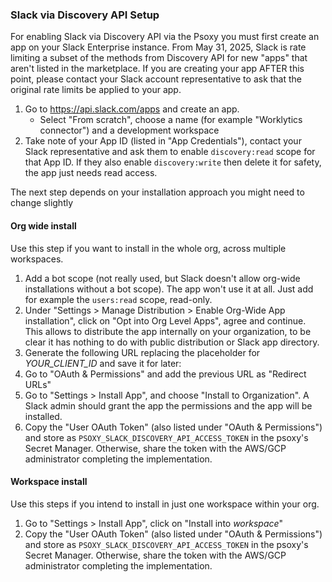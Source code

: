 ### Slack via Discovery API Setup

For enabling Slack via Discovery API via the Psoxy you must first create an app on your Slack Enterprise instance. From May 31, 2025, Slack is rate limiting a subset of the methods from Discovery API for new "apps" that aren't listed in the
marketplace. If you are creating your app AFTER this point, please contact your Slack account representative
to ask that the original rate limits be applied to your app.

1. Go to https://api.slack.com/apps and create an app.
   - Select "From scratch", choose a name (for example "Worklytics connector") and a development workspace
2. Take note of your App ID (listed in "App Credentials"), contact your Slack representative and ask
   them to enable `discovery:read` scope for that App ID.
   If they also enable `discovery:write` then delete it for safety, the app just needs read access.

The next step depends on your installation approach you might need to change slightly

#### Org wide install

Use this step if you want to install in the whole org, across multiple workspaces.

1. Add a bot scope (not really used, but Slack doesn't allow org-wide installations without a bot scope).
   The app won't use it at all. Just add for example the `users:read` scope, read-only.
2. Under "Settings > Manage Distribution > Enable Org-Wide App installation",
   click on "Opt into Org Level Apps", agree and continue. This allows to distribute the app internally
   on your organization, to be clear it has nothing to do with public distribution or Slack app directory.
3. Generate the following URL replacing the placeholder for *YOUR_CLIENT_ID* and save it for
   later:
4. Go to "OAuth & Permissions" and add the previous URL as "Redirect URLs"
5. Go to "Settings > Install App", and choose "Install to Organization". A Slack admin should grant
   the app the permissions and the app will be installed.
6. Copy the "User OAuth Token" (also listed under "OAuth & Permissions") and store as
   `PSOXY_SLACK_DISCOVERY_API_ACCESS_TOKEN` in the psoxy's Secret
   Manager. Otherwise, share the token with the AWS/GCP administrator completing the implementation.

#### Workspace install

Use this steps if you intend to install in just one workspace within your org.

1. Go to "Settings > Install App", click on "Install into *workspace*"
2. Copy the "User OAuth Token" (also listed under "OAuth & Permissions") and store as
   `PSOXY_SLACK_DISCOVERY_API_ACCESS_TOKEN` in the psoxy's Secret
   Manager. Otherwise, share the token with the AWS/GCP administrator completing the implementation.
